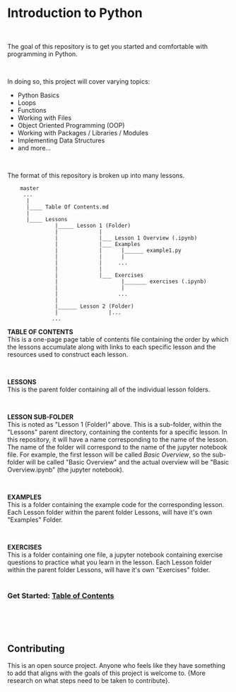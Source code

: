 # Introduction to Python

<br>

The goal of this repository is to get you started and comfortable with programming in Python.

<br>

In doing so, this project will cover varying topics:<br>
- Python Basics
- Loops
- Functions
- Working with Files
- Object Oriented Programming (OOP)
- Working with Packages / Libraries / Modules
- Implementing Data Structures
- and more...

<br>

The format of this repository is broken up into many lessons. 
        
        master
         ...
          |
          |____ Table Of Contents.md
          |
          |____ Lessons
                   |_____ Lesson 1 (Folder) 
                   |             |
                   |             |___ Lesson 1 Overview (.ipynb)
                   |             |___ Examples
                   |             |      |______ example1.py
                   |             |      |
                   |             |     ...
                   |             |
                   |             |___ Exercises
                   |                    |_______ exercises (.ipynb)
                   |                    |
                   |                   ...
                   |
                   |______ Lesson 2 (Folder)
                   |                |...
                  ...    
                  
                  
**TABLE OF CONTENTS**<br>
This is a one-page page table of contents file containing the order by which the lessons accumulate along with links to each specific lesson and the resources used to construct each lesson. 

<br>

**LESSONS**<br>
This is the parent folder containing all of the individual lesson folders. 

<br>

**LESSON SUB-FOLDER**<br>
This is noted as "Lesson 1 (Folder)" above. This is a sub-folder, within the "Lessons" parent directory, containing the contents for a specific lesson. In this repository, it will have a name corresponding to the name of the lesson. The name of the folder will correspond to the name of the jupyter notebook file. For example,
the first lesson will be called *Basic Overview*, so the sub-folder will be called "Basic Overview" and the actual overview will be "Basic Overview.ipynb" (the jupyter notebook).

<br>

**EXAMPLES**<br>
This is a folder containing the example code for the corresponding lesson. Each Lesson folder within the parent folder Lessons, will have it's own "Examples" Folder. 

<br>

**EXERCISES**<br>
This is a folder containing one file, a jupyter notebook containing exercise questions to practice what you learn in the lesson. Each Lesson folder within the parent folder Lessons, will have it's own "Exercises" folder. 
<br><br>
### Get Started: [Table of Contents](https://github.com/pekkalacd/Introduction-to-Python/blob/master/Table%20Of%20Contents.md)

<br><br><br>

## Contributing

This is an open source project. Anyone who feels like they have something to add that aligns with the goals of this project is welcome to. 
{More research on what steps need to be taken to contribute}. 










